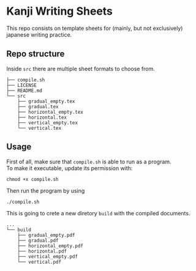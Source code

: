 # Kanji Writing  Sheets

This repo consists on template sheets for (mainly, but not exclusively) 
japanese writing practice.

## Repo structure

Inside `src` there are multiple sheet formats to choose from.

```Shell
├── compile.sh
├── LICENSE
├── README.md
└── src
    ├── gradual_empty.tex
    ├── gradual.tex
    ├── horizontal_empty.tex
    ├── horizontal.tex
    ├── vertical_empty.tex
    └── vertical.tex
```

## Usage

First of all, make sure that `compile.sh` is able to run as a program.  
To make it executable, update its permission with:
```Shell
chmod +x compile.sh
```
Then run the program by using
```Shell
./compile.sh
```
This is going to crete a new diretory `build` with the compiled documents.
```Shell
...
└── build
    ├── gradual_empty.pdf
    ├── gradual.pdf
    ├── horizontal_empty.pdf
    ├── horizontal.pdf
    ├── vertical_empty.pdf
    └── vertical.pdf
```

